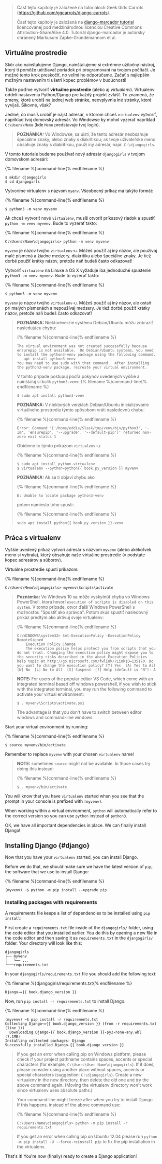 > Časť tejto kapitoly je založené na tutorialoch Geek Girls Carrots (https://github.com/ggcarrots/django-carrots).
> 
> Časť tejto kapitoly je založená na [django-marcador tutorial](http://django-marcador.keimlink.de/) licencovanej pod medzinárodnou licenciou Creative Commons Attribution-ShareAlike 4.0. Tutoriál django-marcador je autorsky chránený Markusom Zapke-Gründemannom et al.

## Virtuálne prostredie

Skôr ako nainštalujeme Django, nainštalujeme si extrémne užitočný nástroj, ktorý ti pomôže udržiavať poriadok pri programovaní na tvojom počítači. Je možné tento krok preskočiť, no veľmi ho odporúčame. Začať s najlepším možným nastavením ti ušetrí kopec problémov v budúcnosti!

Takže poďme vytvoriť **virtuálne prostredie** (alebo aj *virtualenv*). Virtualenv oddelí nastavenia Python/Django pre každý projekt zvlášť. To znamená, že zmeny, ktoré urobíš na jednej web stránke, neovplyvnia iné stránky, ktoré vyvíjaš. Šikovné, však?

Jediné, čo musíš urobiť je nájsť adresár, v ktorom chceš `virtualenv` vytvoriť, napríklad tvoj domovský adresár. Vo Windowse by mohol vyzerať napríklad `C:\Users\Meno` (kde `Meno` predstavuje tvoj login).

> **POZNÁMKA:** Vo Windowse, sa uisti, že tento adresár neobsahuje špeciálne znaky, alebo znaky s diakritikou; ak tvoje uživateľské meno obsahuje znaky s diakritikou, použi iný adresár, napr. `C:\djangogirls`.

V tomto tutoriale budeme používať nový adresár `djangogirls` v tvojom domovskom adresári:

{% filename %}command-line{% endfilename %}

    $ mkdir djangogirls
    $ cd djangogirls
    

Vytvoríme virtualenv s názvom `myenv`. Všeobecný príkaz má takýto formát:

{% filename %}command-line{% endfilename %}

    $ python3 -m venv myvenv
    

<!--sec data-title="Virtual environment: Windows" data-id="virtualenv_installation_windows"
data-collapse=true ces-->

Ak chceš vytvoriť nové `virtualenv`, musíš otvoriť príkazový riadok a spustiť `python -m venv myvenv`. Bude to vyzerať takto:

{% filename %}command-line{% endfilename %}

    C:\Users\Name\djangogirls> python -m venv myvenv
    

`myvenv` je názov tvojho `virtualenv`-u. Môžeš použiť aj iný názov, ale používaj malé písmená a žiadne medzery, diakritiku alebo špeciálne znaky. Je tiež dorbé použiť krátky názov, pretože naň budeš často odkazovať!

<!--endsec-->

<!--sec data-title="Virtual environment: Linux and OS X" data-id="virtualenv_installation_linuxosx"
data-collapse=true ces-->

Vytvoriť `virtualenv` na Linuxe a OS X vyžaduje iba jednoduché spustenie `python3 -m venv myvenv`. Bude to vyzerať takto:

{% filename %}command-line{% endfilename %}

    $ python3 -m venv myvenv
    

`myvenv` je názov tvojho `virtualenv`-u. Môžeš použiť aj iný názov, ale ostaň pri malých písmenách a nepoužívaj medzery. Je tiež dorbé použiť krátky názov, pretože naň budeš často odkazovať!

> **POZNÁMKA:** Niektoréverzie systému Debian/Ubuntu môžu zobraziť nasledujúcu chybu:
> 
> {% filename %}command-line{% endfilename %}
> 
>     The virtual environment was not created successfully because ensurepip is not available.  On Debian/Ubuntu systems, you need to install the python3-venv package using the following command.
>        apt install python3-venv
>     You may need to use sudo with that command.  After installing the python3-venv package, recreate your virtual environment.
>     
> 
> V tomto prípade postupuj podľa pokynov uvedených vyššie a nainštaluj si balík `python3-venv`: {% filename %}command-line{% endfilename %}
> 
>     $ sudo apt install python3-venv
>     
> 
> **POZNÁMKA:** V niektorých verziách Debian/Ubuntu inicializovanie virtuálneho prostredia týmto spôsobom vráti nasledovnú chybu:
> 
> {% filename %}command-line{% endfilename %}
> 
>     Error: Command '['/home/eddie/Slask/tmp/venv/bin/python3', '-Im', 'ensurepip', '--upgrade', '--default-pip']' returned non-zero exit status 1
>     
> 
> Obídeme to týmto príkazom `virtualenv`-u.
> 
> {% filename %}command-line{% endfilename %}
> 
>     $ sudo apt install python-virtualenv
>     $ virtualenv --python=python{{ book.py_version }} myvenv
>     
> 
> **POZNÁMKA:** Ak sa ti objaví chybu ako
> 
> {% filename %}command-line{% endfilename %}
> 
>     E: Unable to locate package python3-venv
>     
> 
> potom namiesto toho spusti:
> 
> {% filename %}command-line{% endfilename %}
> 
>     sudo apt install python{{ book.py_version }}-venv
>     

<!--endsec-->

## Práca s virtualenv

Vyššie uvedený príkaz vytvorí adresár s názvom `myvenv` (alebo akékoľvek meno si vybrala), ktorý obsahuje naše virtuálne prostredie (v podstate kopec adresárov a súborov).

<!--sec data-title="Working with virtualenv: Windows" data-id="virtualenv_windows"
data-collapse=true ces-->

Virtuálne prostredie spusti príkazom:

{% filename %}command-line{% endfilename %}

    C:\Users\Meno\djangogirls> myvenv\Scripts\activate
    

> **Poznámka:** Vo Windows 10 sa môže vyskytnúť chyba vo Windows PowerShell, ktorá hovorí `execution of scripts is disabled on this system`. V tomto prípade, otvor ďalší Windows PowerShell s možnosťou "Spustiť ako správca". Potom skús spustiť nasledovný príkaz predtým ako aktivuj svoje virtualenv:
> 
> {% filename %}command-line{% endfilename %}
> 
>     C:\WINDOWS\system32> Set-ExecutionPolicy -ExecutionPolicy RemoteSigned
>         Execution Policy Change
>         The execution policy helps protect you from scripts that you do not trust. Changing the execution policy might expose you to the security risks described in the about_Execution_Policies help topic at http://go.microsoft.com/fwlink/?LinkID=135170. Do you want to change the execution policy? [Y] Yes  [A] Yes to All  [N] No  [L] No to All  [S] Suspend  [?] Help (default is "N"): A
>     

<!-- (This comment separates the two blockquote blocks, so that GitBook and Crowdin don't merge them into a single block.) -->

> **NOTE:** For users of the popular editor VS Code, which come with an integrated terminal based off windows powershell, if you wish to stick with the integrated terminal, you may run the following command to activate your virtual environment:
> 
>     $ . myvenv\Scripts\activate.ps1
>     
> 
> The advantage is that you don't have to switch between editor windows and command-line windows

<!--endsec-->

<!--sec data-title="Working with virtualenv: Linux and OS X" data-id="virtualenv_linuxosx"
data-collapse=true ces-->

Start your virtual environment by running:

{% filename %}command-line{% endfilename %}

    $ source myvenv/bin/activate
    

Remember to replace `myvenv` with your chosen `virtualenv` name!

> **NOTE:** sometimes `source` might not be available. In those cases try doing this instead:
> 
> {% filename %}command-line{% endfilename %}
> 
>     $ . myvenv/bin/activate
>     

<!--endsec-->

You will know that you have `virtualenv` started when you see that the prompt in your console is prefixed with `(myvenv)`.

When working within a virtual environment, `python` will automatically refer to the correct version so you can use `python` instead of `python3`.

OK, we have all important dependencies in place. We can finally install Django!

## Installing Django {#django}

Now that you have your `virtualenv` started, you can install Django.

Before we do that, we should make sure we have the latest version of `pip`, the software that we use to install Django:

{% filename %}command-line{% endfilename %}

    (myvenv) ~$ python -m pip install --upgrade pip
    

### Installing packages with requirements

A requirements file keeps a list of dependencies to be installed using `pip install`:

First create a `requirements.txt` file inside of the `djangogirls/` folder, using the code editor that you installed earlier. You do this by opening a new file in the code editor and then saving it as `requirements.txt` in the `djangogirls/` folder. Your directory will look like this:

    djangogirls
    ├── myvenv
    │   └── ...
    └───requirements.txt
    

In your `djangogirls/requirements.txt` file you should add the following text:

{% filename %}djangogirls/requirements.txt{% endfilename %}

    Django~={{ book.django_version }}
    

Now, run `pip install -r requirements.txt` to install Django.

{% filename %}command-line{% endfilename %}

    (myvenv) ~$ pip install -r requirements.txt
    Collecting Django~={{ book.django_version }} (from -r requirements.txt (line 1))
      Downloading Django-{{ book.django_version }}-py3-none-any.whl (7.1MB)
    Installing collected packages: Django
    Successfully installed Django-{{ book.django_version }}
    

<!--sec data-title="Installing Django: Windows" data-id="django_err_windows"
data-collapse=true ces-->

> If you get an error when calling pip on Windows platform, please check if your project pathname contains spaces, accents or special characters (for example, `C:\Users\User Name\djangogirls`). If it does, please consider using another place without spaces, accents or special characters (suggestion: `C:\djangogirls`). Create a new virtualenv in the new directory, then delete the old one and try the above command again. (Moving the virtualenv directory won't work since virtualenv uses absolute paths.)

<!--endsec-->

<!--sec data-title="Installing Django: Windows 8 and Windows 10" data-id="django_err_windows8and10"
data-collapse=true ces-->

> Your command line might freeze after when you try to install Django. If this happens, instead of the above command use:
> 
> {% filename %}command-line{% endfilename %}
> 
>     C:\Users\Name\djangogirls> python -m pip install -r requirements.txt
>     

<!--endsec-->

<!--sec data-title="Installing Django: Linux" data-id="django_err_linux"
data-collapse=true ces-->

> If you get an error when calling pip on Ubuntu 12.04 please run `python -m pip install -U --force-reinstall pip` to fix the pip installation in the virtualenv.

<!--endsec-->

That's it! You're now (finally) ready to create a Django application!